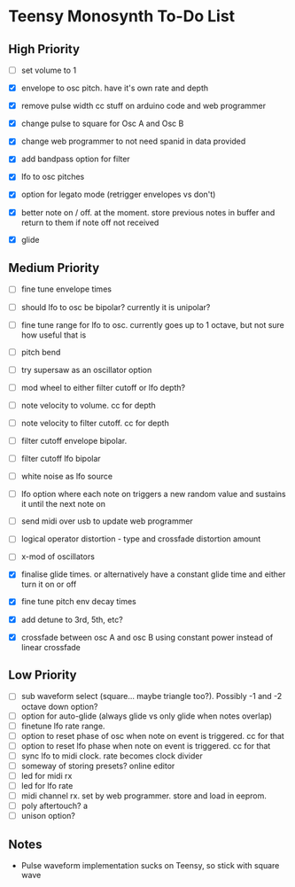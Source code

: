 # Teensy Monosynth To-Do List

## High Priority
- [ ] set volume to 1
- [x] envelope to osc pitch. have it's own rate and depth
- [x] remove pulse width cc stuff on arduino code and web programmer
- [x] change pulse to square for Osc A and Osc B
- [x] change web programmer to not need spanid in data provided
- [x] add bandpass option for filter
- [x] lfo to osc pitches
- [x] option for legato mode (retrigger envelopes vs don't)
- [x] better note on / off. at the moment. store previous notes in buffer and return to them if note off not received
- [x] glide


## Medium Priority
- [ ] fine tune envelope times
- [ ] should lfo to osc be bipolar? currently it is unipolar?
- [ ] fine tune range for lfo to osc. currently goes up to 1 octave, but not sure how useful that is
- [ ] pitch bend
- [ ] try supersaw as an oscillator option
- [ ] mod wheel to either filter cutoff or lfo depth?
- [ ] note velocity to volume. cc for depth
- [ ] note velocity to filter cutoff. cc for depth
- [ ] filter cutoff envelope bipolar. 
- [ ] filter cutoff lfo bipolar
- [ ] white noise as lfo source
- [ ] lfo option where each note on triggers a new random value and sustains it until the next note on 
- [ ] send midi over usb to update web programmer
- [ ] logical operator distortion - type and crossfade distortion amount
- [ ] x-mod of oscillators
- [x] finalise glide times. or alternatively have a constant glide time and either turn it on or off
- [x] fine tune pitch env decay times
- [x] add detune to 3rd, 5th, etc?
- [x] crossfade between osc A and osc B using constant power instead of linear crossfade


## Low Priority
- [ ] sub waveform select (square... maybe triangle too?). Possibly -1 and -2 octave down option?
- [ ] option for auto-glide (always glide vs only glide when notes overlap)
- [ ] finetune lfo rate range. 
- [ ] option to reset phase of osc when note on event is triggered. cc for that
- [ ] option to reset lfo phase when note on event is triggered. cc for that
- [ ] sync lfo to midi clock. rate becomes clock divider
- [ ] someway of storing presets? online editor
- [ ] led for midi rx
- [ ] led for lfo rate
- [ ] midi channel rx. set by web programmer. store and load in eeprom.
- [ ] poly aftertouch? a
- [ ] unison option?

## Notes
- Pulse waveform implementation sucks on Teensy, so stick with square wave